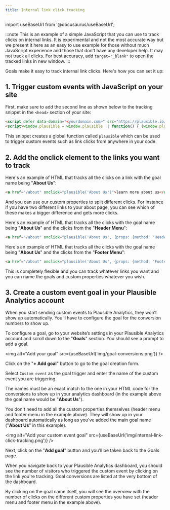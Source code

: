 ```yaml
---
title: Internal link click tracking
---
```


import useBaseUrl from '@docusaurus/useBaseUrl';

:::note
This is an example of a simple JavaScript that you can use to track clicks on internal links. It is experimental and not the most accurate way but we present it here as an easy to use example for those without much JavaScript experience and those that don't have any developer help. It may not track all clicks. For best accuracy, add `target="_blank"` to open the tracked links in new window.
:::

Goals make it easy to track internal link clicks. Here's how you can set it up:

## 1. Trigger custom events with JavaScript on your site

First, make sure to add the second line as shown below to the tracking snippet in the `<head>` section of your site:

```html
<script defer data-domain="<yourdomain.com>" src="https://plausible.io/js/script.js"></script>
<script>window.plausible = window.plausible || function() { (window.plausible.q = window.plausible.q || []).push(arguments) }</script>
```

This snippet creates a global function called `plausible` which can be used to trigger custom events such as link clicks from anywhere in your code.

## 2. Add the onclick element to the links you want to track

Here's an example of HTML that tracks all the clicks on a link with the goal name being "**About Us**":

```html
<a href="/about" onclick="plausible('About Us')">learn more about us</a>
```

And you can use our custom properties to split different clicks. For instance if you have two different links to your about page, you can see which of these makes a bigger difference and gets more clicks.

Here's an example of HTML that tracks all the clicks with the goal name being "**About Us**" and the clicks from the "**Header Menu**":

```html
<a href="/about" onclick="plausible('About Us', {props: {method: 'Header Menu'}})">learn more about us</a>
```

Here's an example of HTML that tracks all the clicks with the goal name being "**About Us**" and the clicks from the "**Footer Menu**":

```html
<a href="/about" onclick="plausible('About Us', {props: {method: 'Footer Menu'}})">learn more about us</a>
```

This is completely flexible and you can track whatever links you want and you can name the goals and custom properties whatever you wish.

## 3. Create a custom event goal in your Plausible Analytics account

When you start sending custom events to Plausible Analytics, they won’t show up automatically. You’ll have to configure the goal for the conversion numbers to show up.

To configure a goal, go to your website’s settings in your Plausible Analytics account and scroll down to the "**Goals**" section. You should see a prompt to add a goal.

<img alt="Add your goal" src={useBaseUrl('img/goal-conversions.png')} />

Click on the "**+ Add goal**" button to go to the goal creation form.

Select `Custom event` as the goal trigger and enter the name of the custom event you are triggering.

The names must be an exact match to the one in your HTML code for the conversions to show up in your analytics dashboard (in the example above the goal name would be "**About Us**").

You don't need to add all the custom properties themselves (header menu and footer menu in the example above). They will show up in your dashboard automatically as long as you've added the main goal name ("**About Us**" in this example).

<img alt="Add your custom event goal" src={useBaseUrl('img/internal-link-click-tracking.png')} />

Next, click on the "**Add goal**" button and you’ll be taken back to the Goals page.

When you navigate back to your Plausible Analytics dashboard, you should see the number of visitors who triggered the custom event by clicking on the link you're tracking. Goal conversions are listed at the very bottom of the dashboard.

By clicking on the goal name itself, you will see the overview with the number of clicks on the different custom properties you have set (header menu and footer menu in the example above).
